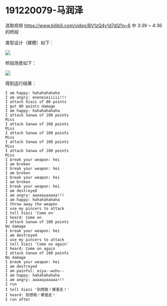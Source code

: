 # 191220079-马润泽

选取视频 https://www.bilibili.com/video/BV1zQ4y1d7dQ?p=6 中 3:39 ~ 4:36 的桥段

类型设计（建模）如下：

![](http://www.plantuml.com/plantuml/proxy?cache=no&src=https://raw.githubusercontent.com/Mars-Z777/jwork-2021/main/W01/191220079/work01/uml/characters.pu)


桥段场景如下：

![](http://www.plantuml.com/plantuml/proxy?cache=no&src=https://raw.githubusercontent.com/Mars-Z777/jwork-2021/main/W01/191220079/work01/uml/timeline.pu)



得到运行结果：

```
I am happy: hahahahahaha
I am angry: eneneieiiiii!!!
I attack Xiezi of 80 points
I got 80 points damage
I am happy: hahahahahaha
I attack Sanwa of 100 points
Miss
I attack Sanwa of 100 points
Miss
I attack Sanwa of 100 points
Miss
I attack Sanwa of 100 points
Miss
I attack Sanwa of 100 points
Miss
I break your weapon: hei
I am broken
I break your weapon: hei
I am broken
I break your weapon: hei
I am broken
I break your weapon: hei
I am destroyed
I am angry: aaaaayaaaaa!!!
I am happy: hahahahahaha
I throw away the weapon
I use my pincers to attack
I tell Xiezi 'Come on'
I heard: Come on
I attack Sanwa of 100 points
No damage
I break your weapon: hei
I am destroyed
I use my pincers to attack
I tell Xiezi 'Come on again'
I heard: Come on again
I attack Sanwa of 100 points
No damage
I break your weapon: hei
I am destroyed
I am painful: eiya--wuhu--
I am happy: hahahahahaha
I am angry: aaaaayaaaaa!!!
I run
I tell Xiezi '别想跑！哪里走！'
I heard: 别想跑！哪里走！
I run after
```

